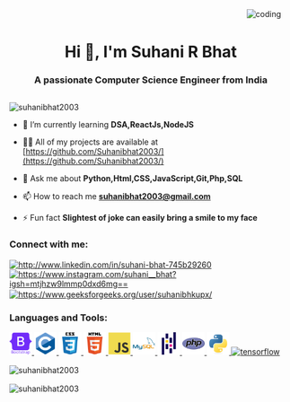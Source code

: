 <div style="overflow: hidden;">
    <img align="right" alt="coding" src="https://cdn.dribbble.com/users/4055494/screenshots/15215756/media/d2b66c4ca0192aa26d103448b3d1518b.gif" style="max-width: 50%; padding-right: 20px;">
    <div style="padding-top: 20px;">
        <h1 align="center">Hi 👋, I'm Suhani R Bhat</h1>
        <h3 align="center">A passionate Computer Science Engineer from India</h3>
    </div>
</div>


<p align="left"> <img src="https://komarev.com/ghpvc/?username=suhanibhat2003&label=Profile%20views&color=0e75b6&style=flat" alt="suhanibhat2003" /> </p>

- 🌱 I’m currently learning **DSA,ReactJs,NodeJS**

- 👨‍💻 All of my projects are available at [https://github.com/Suhanibhat2003/](https://github.com/Suhanibhat2003/)

- 💬 Ask me about **Python,Html,CSS,JavaScript,Git,Php,SQL**

- 📫 How to reach me **suhanibhat2003@gmail.com**

- ⚡ Fun fact **Slightest of joke can easily bring a smile to my face**

<h3 align="left">Connect with me:</h3>
<p align="left">
<a href="https://linkedin.com/in/http://www.linkedin.com/in/suhani-bhat-745b29260" target="blank"><img align="center" src="https://raw.githubusercontent.com/rahuldkjain/github-profile-readme-generator/master/src/images/icons/Social/linked-in-alt.svg" alt="http://www.linkedin.com/in/suhani-bhat-745b29260" height="30" width="40" /></a>
<a href="https://instagram.com/https://www.instagram.com/suhani__bhat?igsh=mtjhzw9lmmp0dxd6mg==" target="blank"><img align="center" src="https://raw.githubusercontent.com/rahuldkjain/github-profile-readme-generator/master/src/images/icons/Social/instagram.svg" alt="https://www.instagram.com/suhani__bhat?igsh=mtjhzw9lmmp0dxd6mg==" height="30" width="40" /></a>
<a href="https://auth.geeksforgeeks.org/user/https://www.geeksforgeeks.org/user/suhanibhkupx/" target="blank"><img align="center" src="https://raw.githubusercontent.com/rahuldkjain/github-profile-readme-generator/master/src/images/icons/Social/geeks-for-geeks.svg" alt="https://www.geeksforgeeks.org/user/suhanibhkupx/" height="30" width="40" /></a>
</p>

<h3 align="left">Languages and Tools:</h3>
<p align="left"> <a href="https://getbootstrap.com" target="_blank" rel="noreferrer"> <img src="https://raw.githubusercontent.com/devicons/devicon/master/icons/bootstrap/bootstrap-plain-wordmark.svg" alt="bootstrap" width="40" height="40"/> </a> <a href="https://www.cprogramming.com/" target="_blank" rel="noreferrer"> <img src="https://raw.githubusercontent.com/devicons/devicon/master/icons/c/c-original.svg" alt="c" width="40" height="40"/> </a> <a href="https://www.w3schools.com/css/" target="_blank" rel="noreferrer"> <img src="https://raw.githubusercontent.com/devicons/devicon/master/icons/css3/css3-original-wordmark.svg" alt="css3" width="40" height="40"/> </a> <a href="https://www.w3.org/html/" target="_blank" rel="noreferrer"> <img src="https://raw.githubusercontent.com/devicons/devicon/master/icons/html5/html5-original-wordmark.svg" alt="html5" width="40" height="40"/> </a> <a href="https://developer.mozilla.org/en-US/docs/Web/JavaScript" target="_blank" rel="noreferrer"> <img src="https://raw.githubusercontent.com/devicons/devicon/master/icons/javascript/javascript-original.svg" alt="javascript" width="40" height="40"/> </a> <a href="https://www.mysql.com/" target="_blank" rel="noreferrer"> <img src="https://raw.githubusercontent.com/devicons/devicon/master/icons/mysql/mysql-original-wordmark.svg" alt="mysql" width="40" height="40"/> </a> <a href="https://pandas.pydata.org/" target="_blank" rel="noreferrer"> <img src="https://raw.githubusercontent.com/devicons/devicon/2ae2a900d2f041da66e950e4d48052658d850630/icons/pandas/pandas-original.svg" alt="pandas" width="40" height="40"/> </a> <a href="https://www.php.net" target="_blank" rel="noreferrer"> <img src="https://raw.githubusercontent.com/devicons/devicon/master/icons/php/php-original.svg" alt="php" width="40" height="40"/> </a> <a href="https://www.python.org" target="_blank" rel="noreferrer"> <img src="https://raw.githubusercontent.com/devicons/devicon/master/icons/python/python-original.svg" alt="python" width="40" height="40"/> </a> <a href="https://www.tensorflow.org" target="_blank" rel="noreferrer"> <img src="https://www.vectorlogo.zone/logos/tensorflow/tensorflow-icon.svg" alt="tensorflow" width="40" height="40"/> </a> </p>

<p><img align="center" src="https://github-readme-stats.vercel.app/api/top-langs?username=suhanibhat2003&show_icons=true&locale=en&layout=compact" alt="suhanibhat2003" /></p>

<p><img align="center" src="https://github-readme-streak-stats.herokuapp.com/?user=suhanibhat2003&" alt="suhanibhat2003" /></p>

